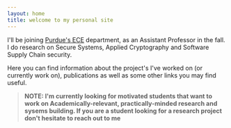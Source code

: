 ```yaml
---
layout: home
title: welcome to my personal site
---
```


I'll be joining [Purdue's ECE](https://engineering.purdue.edu/ECE) department,
as an Assistant Professor in the fall. I do research on Secure Systems, Applied
Cryptography and Software Supply Chain security.

Here you can find information about the project's I've worked on (or currently
work on), publications as well as some other links you may find useful.

>  **NOTE: I'm currently looking for motivated students that want to work on
>  Academically-relevant, practically-minded research and sysems building. If
>  you are a student looking for a research project don't hesitate to reach out
>  to me**
